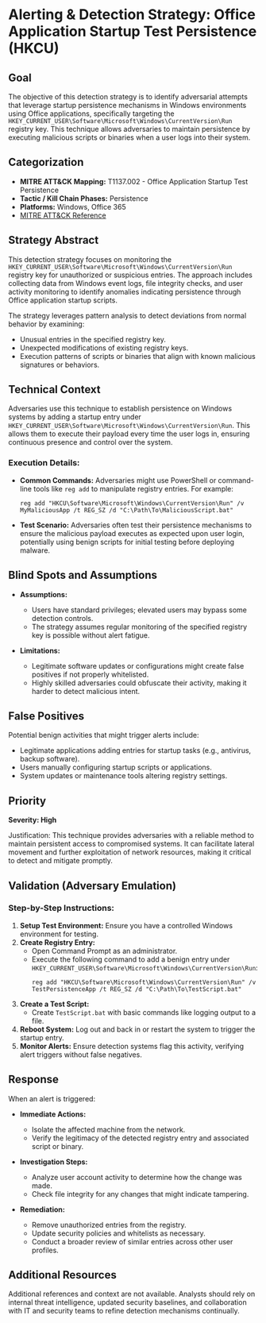 # Alerting & Detection Strategy: Office Application Startup Test Persistence (HKCU)

## Goal
The objective of this detection strategy is to identify adversarial attempts that leverage startup persistence mechanisms in Windows environments using Office applications, specifically targeting the `HKEY_CURRENT_USER\Software\Microsoft\Windows\CurrentVersion\Run` registry key. This technique allows adversaries to maintain persistence by executing malicious scripts or binaries when a user logs into their system.

## Categorization
- **MITRE ATT&CK Mapping:** T1137.002 - Office Application Startup Test Persistence
- **Tactic / Kill Chain Phases:** Persistence
- **Platforms:** Windows, Office 365
- [MITRE ATT&CK Reference](https://attack.mitre.org/techniques/T1137/002)

## Strategy Abstract
This detection strategy focuses on monitoring the `HKEY_CURRENT_USER\Software\Microsoft\Windows\CurrentVersion\Run` registry key for unauthorized or suspicious entries. The approach includes collecting data from Windows event logs, file integrity checks, and user activity monitoring to identify anomalies indicating persistence through Office application startup scripts.

The strategy leverages pattern analysis to detect deviations from normal behavior by examining:
- Unusual entries in the specified registry key.
- Unexpected modifications of existing registry keys.
- Execution patterns of scripts or binaries that align with known malicious signatures or behaviors.

## Technical Context
Adversaries use this technique to establish persistence on Windows systems by adding a startup entry under `HKEY_CURRENT_USER\Software\Microsoft\Windows\CurrentVersion\Run`. This allows them to execute their payload every time the user logs in, ensuring continuous presence and control over the system.

### Execution Details:
- **Common Commands:** Adversaries might use PowerShell or command-line tools like `reg add` to manipulate registry entries. For example:
  ```shell
  reg add "HKCU\Software\Microsoft\Windows\CurrentVersion\Run" /v MyMaliciousApp /t REG_SZ /d "C:\Path\To\MaliciousScript.bat"
  ```
- **Test Scenario:** Adversaries often test their persistence mechanisms to ensure the malicious payload executes as expected upon user login, potentially using benign scripts for initial testing before deploying malware.

## Blind Spots and Assumptions
- **Assumptions:**
  - Users have standard privileges; elevated users may bypass some detection controls.
  - The strategy assumes regular monitoring of the specified registry key is possible without alert fatigue.
  
- **Limitations:**
  - Legitimate software updates or configurations might create false positives if not properly whitelisted.
  - Highly skilled adversaries could obfuscate their activity, making it harder to detect malicious intent.

## False Positives
Potential benign activities that might trigger alerts include:
- Legitimate applications adding entries for startup tasks (e.g., antivirus, backup software).
- Users manually configuring startup scripts or applications.
- System updates or maintenance tools altering registry settings.

## Priority
**Severity: High**

Justification: This technique provides adversaries with a reliable method to maintain persistent access to compromised systems. It can facilitate lateral movement and further exploitation of network resources, making it critical to detect and mitigate promptly.

## Validation (Adversary Emulation)
### Step-by-Step Instructions:
1. **Setup Test Environment:** Ensure you have a controlled Windows environment for testing.
2. **Create Registry Entry:**
   - Open Command Prompt as an administrator.
   - Execute the following command to add a benign entry under `HKEY_CURRENT_USER\Software\Microsoft\Windows\CurrentVersion\Run`:
     ```shell
     reg add "HKCU\Software\Microsoft\Windows\CurrentVersion\Run" /v TestPersistenceApp /t REG_SZ /d "C:\Path\To\TestScript.bat"
     ```
3. **Create a Test Script:**
   - Create `TestScript.bat` with basic commands like logging output to a file.
4. **Reboot System:** Log out and back in or restart the system to trigger the startup entry.
5. **Monitor Alerts:** Ensure detection systems flag this activity, verifying alert triggers without false negatives.

## Response
When an alert is triggered:
- **Immediate Actions:**
  - Isolate the affected machine from the network.
  - Verify the legitimacy of the detected registry entry and associated script or binary.
  
- **Investigation Steps:**
  - Analyze user account activity to determine how the change was made.
  - Check file integrity for any changes that might indicate tampering.
  
- **Remediation:**
  - Remove unauthorized entries from the registry.
  - Update security policies and whitelists as necessary.
  - Conduct a broader review of similar entries across other user profiles.

## Additional Resources
Additional references and context are not available. Analysts should rely on internal threat intelligence, updated security baselines, and collaboration with IT and security teams to refine detection mechanisms continually.